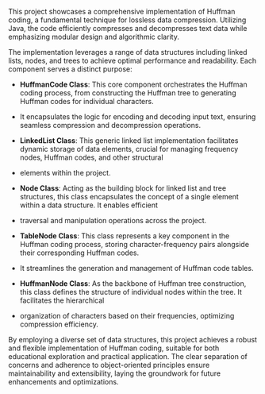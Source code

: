 This project showcases a comprehensive implementation of Huffman coding, a fundamental technique for lossless data compression. Utilizing Java, the code efficiently 
compresses and decompresses text data while emphasizing modular design and algorithmic clarity.

The implementation leverages a range of data structures including linked lists, nodes, and trees to achieve optimal performance and readability.
Each component serves a distinct purpose:

- **HuffmanCode Class**: This core component orchestrates the Huffman coding process, from constructing the Huffman tree to generating Huffman codes for individual characters.
- It encapsulates the logic for encoding and decoding input text, ensuring seamless compression and decompression operations.

- **LinkedList Class**: This generic linked list implementation facilitates dynamic storage of data elements, crucial for managing frequency nodes, Huffman codes, and other structural
- elements within the project.

- **Node Class**: Acting as the building block for linked list and tree structures, this class encapsulates the concept of a single element within a data structure. It enables efficient
- traversal and manipulation operations across the project.

- **TableNode Class**: This class represents a key component in the Huffman coding process, storing character-frequency pairs alongside their corresponding Huffman codes.
- It streamlines the generation and management of Huffman code tables.

- **HuffmanNode Class**: As the backbone of Huffman tree construction, this class defines the structure of individual nodes within the tree. It facilitates the hierarchical
- organization of characters based on their frequencies, optimizing compression efficiency.

By employing a diverse set of data structures, this project achieves a robust and flexible implementation of Huffman coding, suitable for both educational exploration and practical 
application. The clear separation of concerns and adherence to object-oriented principles ensure maintainability and extensibility, laying the groundwork for future enhancements 
and optimizations.
